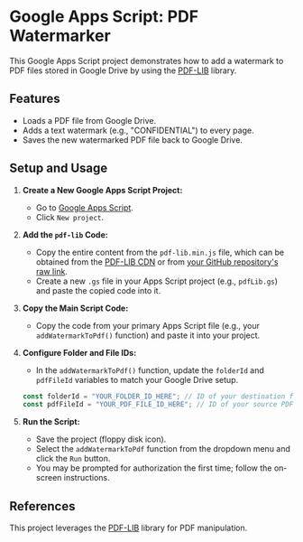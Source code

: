 # Google Apps Script: PDF Watermarker

This Google Apps Script project demonstrates how to add a watermark to PDF files stored in Google Drive by using the [PDF-LIB](https://pdf-lib.js.org/) library.

## Features

* Loads a PDF file from Google Drive.
* Adds a text watermark (e.g., "CONFIDENTIAL") to every page.
* Saves the new watermarked PDF file back to Google Drive.

## Setup and Usage

1.  **Create a New Google Apps Script Project:**
    * Go to [Google Apps Script](https://script.google.com/home).
    * Click `New project`.

2.  **Add the `pdf-lib` Code:**
    * Copy the entire content from the `pdf-lib.min.js` file, which can be obtained from the [PDF-LIB CDN](https://cdn.jsdelivr.net/npm/pdf-lib/dist/pdf-lib.min.js) or from [your GitHub repository's raw link](https://raw.githubusercontent.com/TAGCH/pdf_lib/main/pdf-lib.min.js).
    * Create a new `.gs` file in your Apps Script project (e.g., `pdfLib.gs`) and paste the copied code into it.

3.  **Copy the Main Script Code:**
    * Copy the code from your primary Apps Script file (e.g., your `addWatermarkToPdf()` function) and paste it into your project.

4.  **Configure Folder and File IDs:**
    * In the `addWatermarkToPdf()` function, update the `folderId` and `pdfFileId` variables to match your Google Drive setup.

    ```javascript
    const folderId = "YOUR_FOLDER_ID_HERE"; // ID of your destination folder
    const pdfFileId = "YOUR_PDF_FILE_ID_HERE"; // ID of your source PDF file
    ```

5.  **Run the Script:**
    * Save the project (floppy disk icon).
    * Select the `addWatermarkToPdf` function from the dropdown menu and click the `Run` button.
    * You may be prompted for authorization the first time; follow the on-screen instructions.

## References

This project leverages the [PDF-LIB](https://pdf-lib.js.org/) library for PDF manipulation.